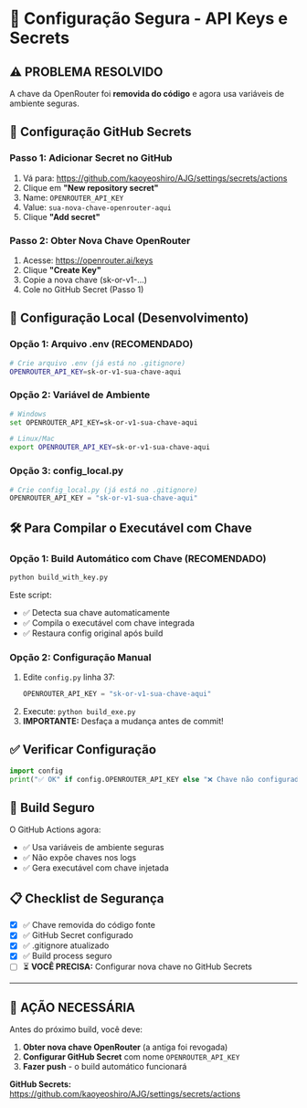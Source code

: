 # 🔐 Configuração Segura - API Keys e Secrets

## ⚠️ PROBLEMA RESOLVIDO

A chave da OpenRouter foi **removida do código** e agora usa variáveis de ambiente seguras.

## 🚀 Configuração GitHub Secrets

### Passo 1: Adicionar Secret no GitHub
1. Vá para: https://github.com/kaoyeoshiro/AJG/settings/secrets/actions
2. Clique em **"New repository secret"**
3. Name: `OPENROUTER_API_KEY`
4. Value: `sua-nova-chave-openrouter-aqui`
5. Clique **"Add secret"**

### Passo 2: Obter Nova Chave OpenRouter
1. Acesse: https://openrouter.ai/keys
2. Clique **"Create Key"**
3. Copie a nova chave (sk-or-v1-...)
4. Cole no GitHub Secret (Passo 1)

## 🔧 Configuração Local (Desenvolvimento)

### Opção 1: Arquivo .env (RECOMENDADO)
```bash
# Crie arquivo .env (já está no .gitignore)
OPENROUTER_API_KEY=sk-or-v1-sua-chave-aqui
```

### Opção 2: Variável de Ambiente
```bash
# Windows
set OPENROUTER_API_KEY=sk-or-v1-sua-chave-aqui

# Linux/Mac
export OPENROUTER_API_KEY=sk-or-v1-sua-chave-aqui
```

### Opção 3: config_local.py
```python
# Crie config_local.py (já está no .gitignore)
OPENROUTER_API_KEY = "sk-or-v1-sua-chave-aqui"
```

## 🛠️ Para Compilar o Executável com Chave

### Opção 1: Build Automático com Chave (RECOMENDADO)
```bash
python build_with_key.py
```
Este script:
- ✅ Detecta sua chave automaticamente
- ✅ Compila o executável com chave integrada
- ✅ Restaura config original após build

### Opção 2: Configuração Manual
1. Edite `config.py` linha 37:
   ```python
   OPENROUTER_API_KEY = "sk-or-v1-sua-chave-aqui"
   ```
2. Execute: `python build_exe.py`
3. **IMPORTANTE:** Desfaça a mudança antes de commit!

## ✅ Verificar Configuração

```python
import config
print("✅ OK" if config.OPENROUTER_API_KEY else "❌ Chave não configurada")
```

## 🔄 Build Seguro

O GitHub Actions agora:
- ✅ Usa variáveis de ambiente seguras
- ✅ Não expõe chaves nos logs
- ✅ Gera executável com chave injetada

## 📋 Checklist de Segurança

- [x] ✅ Chave removida do código fonte
- [x] ✅ GitHub Secret configurado
- [x] ✅ .gitignore atualizado
- [x] ✅ Build process seguro
- [ ] ⏳ **VOCÊ PRECISA:** Configurar nova chave no GitHub Secrets

---

## 🚨 **AÇÃO NECESSÁRIA**

Antes do próximo build, você deve:

1. **Obter nova chave OpenRouter** (a antiga foi revogada)
2. **Configurar GitHub Secret** com nome `OPENROUTER_API_KEY`
3. **Fazer push** - o build automático funcionará

**GitHub Secrets:** https://github.com/kaoyeoshiro/AJG/settings/secrets/actions